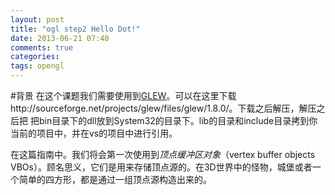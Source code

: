 ```yaml
---
layout: post
title: "ogl step2 Hello Dot!"
date: 2013-06-21 07:40
comments: true
categories: 
tags: opengl
---
```

#背景
在这个课题我们需要使用到[GLEW](http://en.wikipedia.org/wiki/Glew  "OpenGL Extension Wrangler Library ")。可以在这里下载http://sourceforge.net/projects/glew/files/glew/1.8.0/。下载之后解压，解压之后把
把bin目录下的dll放到System32的目录下。lib的目录和include目录拷到你当前的项目中，并在vs的项目中进行引用。

在这篇指南中。我们将会第一次使用到*顶点缓冲区对象*（vertex buffer objects VBOs）。顾名思义，它们是用来存储顶点源的。在3D世界中的怪物，城堡或者一个简单的四方形，都是通过一组顶点源构造出来的。